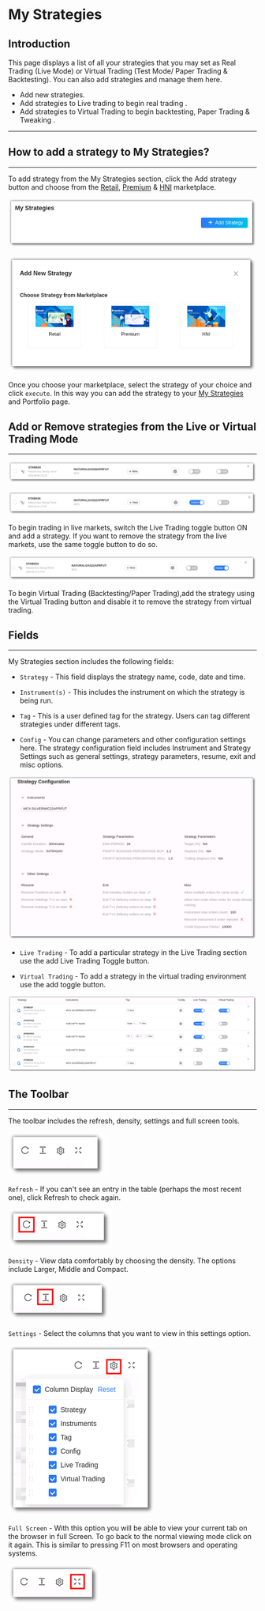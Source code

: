 # My Strategies

## Introduction

This page displays a list of all your strategies that you may set as Real Trading (Live Mode) or Virtual Trading (Test Mode/ Paper Trading & Backtesting). You can also add strategies and manage them here.

* Add new strategies. 
* Add strategies to Live trading to begin real trading .
* Add strategies to Virtual Trading to begin backtesting, Paper Trading & Tweaking .

---

## How to add a strategy to My Strategies?

---

To add strategy from the My Strategies section, click the Add strategy button and choose from the [Retail](https://app.algobulls.com/marketplace/category/retail), [Premium](https://app.algobulls.com/marketplace/category/premium) & [HNI](https://app.algobulls.com/marketplace/category/hni) marketplace.

![Custom Strategies](imgs/ms1.png)

![Custom Strategies](imgs/ms2.png)

Once you choose your marketplace, select the strategy of your choice and click `execute`. In this way you can add the strategy to your [My Strategies](https://app.algobulls.com/manage-strategies) and Portfolio page. 

## Add or Remove strategies from the Live or Virtual Trading Mode

---

![Custom Strategies](imgs/ms6.png)

![Custom Strategies](imgs/ms4.png)

To begin trading in live markets, switch the Live Trading toggle button ON and add a strategy. If you want to remove the strategy from the live markets, use the same toggle button to do so.

![Custom Strategies](imgs/ms5.png)

To begin Virtual Trading (Backtesting/Paper Trading),add the strategy using the Virtual Trading button and disable it to remove the strategy from virtual trading.

## Fields
---
My Strategies section includes the following fields: 

* `Strategy` - This field displays the strategy name, code, date and time.

* `Instrument(s)` - This includes the instrument on which the strategy is being run. 

* `Tag` - This is a user defined tag for the strategy. Users can tag different strategies under different tags.

* `Config` - You can change parameters and other configuration settings here. 
The strategy configuration field includes Instrument and Strategy Settings such as general settings, strategy parameters, resume, exit and misc options. 

![Portfolio](imgs/portfolio5.png)

* `Live Trading` - To add a particular strategy in the Live Trading section use the add Live Trading Toggle button. 

* `Virtual Trading` - To add a strategy in the virtual trading environment use the add toggle button.

[ ![Custom Strategies](imgs/ms3.png "Click to Enlarge or Ctrl+Click to open in a new Tab") ](imgs/ms3.png)


## The Toolbar
---
The toolbar includes the refresh, density, settings and full screen tools. 

![Filters](imgs/toolbar1.png)

`Refresh` - If you can't see an entry in the table (perhaps the most recent one), click Refresh to check again.

![Filters](imgs/toolbar3.png)

`Density` - View data comfortably by choosing the density. The options include Larger, Middle and Compact. 

![Filters](imgs/toolbar4.png)

`Settings` - Select the columns that you want to view in this settings option.

![Filters](imgs/toolbar5_ms.png)

`Full Screen` - With this option you will be able to view your current tab on the browser in full Screen. To go back to the normal viewing mode click on it again. This is similar to pressing F11 on most browsers and operating systems.

![Filters](imgs/toolbar6.png)




